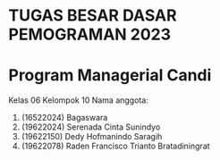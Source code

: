 # TUGAS BESAR DASAR PEMOGRAMAN 2023

# Program Managerial Candi 

Kelas 06
Kelompok 10
Nama anggota: 
  1. (16522024) Bagaswara
  2. (19622024) Serenada Cinta Sunindyo
  3. (19622150) Dedy Hofmanindo Saragih
  4. (19622078) Raden Francisco Trianto Bratadiningrat 
